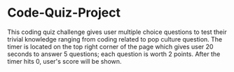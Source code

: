 # Code-Quiz-Project
This coding quiz challenge gives user multiple choice questions to test their trivial knowledge ranging from coding related to pop culture question. The timer is located on the top right corner of the page which gives user 20 seconds to answer 5 questions; each question is worth 2 points. After the timer hits 0, user's score will be shown. 
